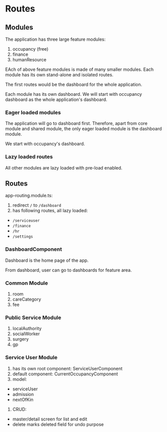 # Routes

## Modules
The application has three large feature modules: 

1. occupancy (free)
1. finance
1. humanResource

EAch of above feature modules is made of many smaller modules. Each module has its own stand-alone and isolated routes.

The first routes would be the dashboard for the whole application.

Each module has its own dashboard. We will start with occupancy dashboard as the whole application's dashboard.

### Eager loaded modules

The application will go to dashboard first. Therefore, apart from core module and shared module, the only eager loaded module is the dashboard module.

We start with occupancy's dashboard.

### Lazy loaded routes

All other modules are lazy loaded with pre-load enabled.

## Routes

app-routing.module.ts: 

1. redirect `/` to `/dashboard`
1. has following routes, all lazy loaded: 
 * `/serviceuser`
 * `/finance`
 * `/hr`
 * `/settings`
 
### DashboardComponent

Dashboard is the home page of the app. 

From dashboard, user can go to dashboards for feature area. 

### Common Module

1. room
1. careCategory
1. fee

### Public Service Module
1. localAuthority
1. socialWorker
1. surgery
1. gp

### Service User Module

1. has its own root component: ServiceUserComponent
1. default component: CurrentOccupancyComponent
1. model:
  * serviceUser
  * admission
  * nextOfKin
1. CRUD:
  * master/detail screen for list and edit
  * delete marks deleted field for undo purpose

  




